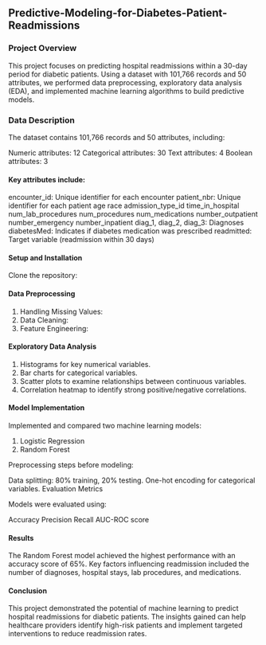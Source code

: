 ## Predictive-Modeling-for-Diabetes-Patient-Readmissions

### Project Overview   
This project focuses on predicting hospital readmissions within a 30-day period for diabetic patients. Using a dataset with 101,766 records and 50 attributes, we performed data preprocessing, exploratory data analysis (EDA), and implemented machine learning algorithms to build predictive models.

### Data Description
The dataset contains 101,766 records and 50 attributes, including:

Numeric attributes: 12
Categorical attributes: 30
Text attributes: 4
Boolean attributes: 3

#### Key attributes include:   

encounter_id: Unique identifier for each encounter
patient_nbr: Unique identifier for each patient
age
race
admission_type_id
time_in_hospital
num_lab_procedures
num_procedures
num_medications
number_outpatient
number_emergency
number_inpatient
diag_1, diag_2, diag_3: Diagnoses
diabetesMed: Indicates if diabetes medication was prescribed
readmitted: Target variable (readmission within 30 days)

#### Setup and Installation
Clone the repository:

#### Data Preprocessing

1. Handling Missing Values:
2. Data Cleaning:
3. Feature Engineering:


#### Exploratory Data Analysis

1. Histograms for key numerical variables.
2. Bar charts for categorical variables.
3. Scatter plots to examine relationships between continuous variables.
4. Correlation heatmap to identify strong positive/negative correlations.

#### Model Implementation

Implemented and compared two machine learning models:

1. Logistic Regression
2. Random Forest

Preprocessing steps before modeling:

Data splitting: 80% training, 20% testing.
One-hot encoding for categorical variables.
Evaluation Metrics

Models were evaluated using:

Accuracy
Precision
Recall
AUC-ROC score

#### Results
The Random Forest model achieved the highest performance with an accuracy score of 65%. Key factors influencing readmission included the number of diagnoses, hospital stays, lab procedures, and medications.

#### Conclusion
This project demonstrated the potential of machine learning to predict hospital readmissions for diabetic patients. The insights gained can help healthcare providers identify high-risk patients and implement targeted interventions to reduce readmission rates.
